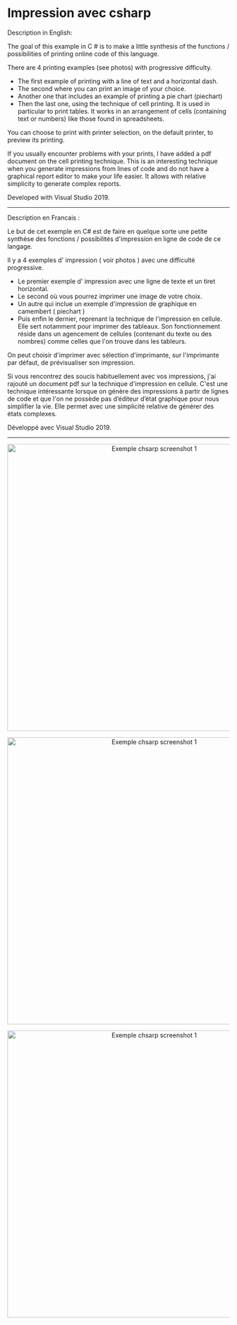 # Impression avec csharp

Description in English: 

The goal of this example in C # is to make a little synthesis of the functions / possibilities of printing online code of this language.

There are 4 printing examples (see photos) with progressive difficulty.
- The first example of printing with a line of text and a horizontal dash.
- The second where you can print an image of your choice.
- Another one that includes an example of printing a pie chart (piechart)
- Then the last one, using the technique of cell printing. It is used in particular to print tables. It works in an arrangement of cells (containing text or numbers) like those found in spreadsheets.

You can choose to print with printer selection, on the default printer, to preview its printing.

If you usually encounter problems with your prints, I have added a pdf document on the cell printing technique.
This is an interesting technique when you generate impressions from lines of code and do not have a graphical report editor to make your life easier.
It allows with relative simplicity to generate complex reports.

Developed with Visual Studio 2019.

-----

Description en Francais : 

Le but de cet exemple en C# est de faire en quelque sorte une petite synthèse des fonctions / possibilités d'impression en ligne de code de ce langage.

Il y a 4 exemples d' impression ( voir photos ) avec une difficulté progressive.
- Le premier exemple d' impression avec une ligne de texte et un tiret horizontal.
- Le second où vous pourrez imprimer une image de votre choix.
- Un autre qui inclue un exemple d'impression de graphique en camembert ( piechart )
- Puis enfin le dernier, reprenant la technique de l'impression en cellule. Elle sert notamment pour imprimer des tableaux. Son fonctionnement réside dans un agencement de cellules (contenant du texte ou des nombres) comme celles que l'on trouve dans les tableurs.

On peut choisir d'imprimer avec sélection d'imprimante, sur l'imprimante par défaut, de prévisualiser son impression.

Si vous rencontrez des soucis habituellement avec vos impressions, j'ai rajouté un document pdf sur la technique d'impression en cellule.
C'est une technique intéressante lorsque on génère des impressions à partir de lignes de code et que l'on ne possède pas d’éditeur d’état graphique pour nous simplifier la vie.
Elle permet avec une simplicité relative de générer des états complexes.

Développé avec Visual Studio 2019.

------

<p align="center">
  <img src="https://github.com/Fab2bprog/Impression-avec-csharp/blob/main/screenshoot/3149.png" width="650" title="Exemple chsarp screenshot 1">
 </p>

<p align="center">
  <img src="https://github.com/Fab2bprog/Impression-avec-csharp/blob/main/screenshoot/3157.png" width="650" title="Exemple chsarp screenshot 1">
 </p>

<p align="center">
  <img src="https://github.com/Fab2bprog/Impression-avec-csharp/blob/main/screenshoot/3163.png" width="650" title="Exemple chsarp screenshot 1">
 </p>


